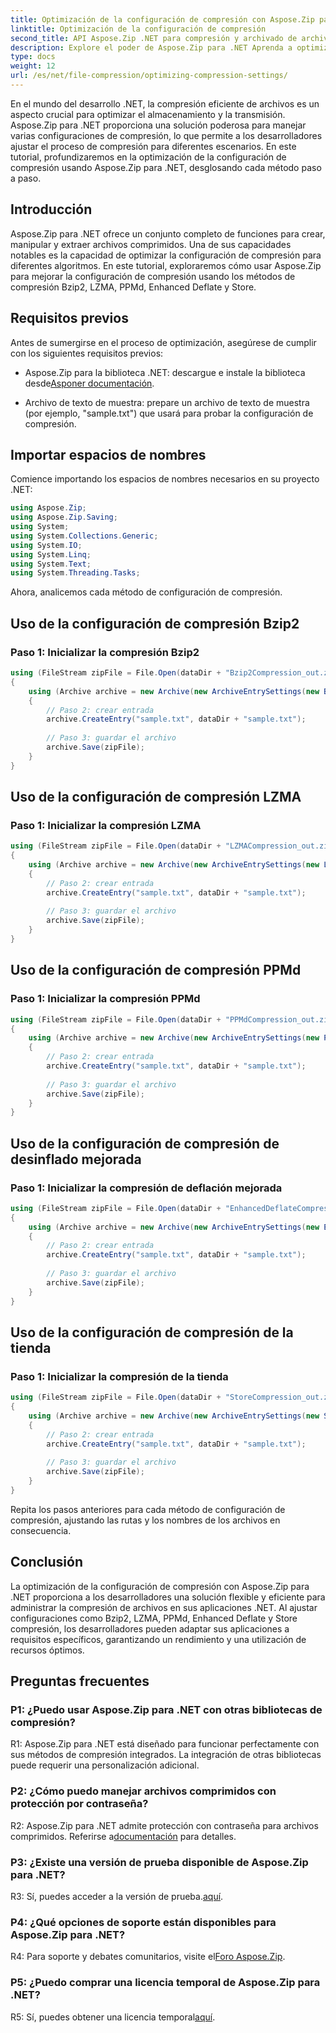 ```yaml
---
title: Optimización de la configuración de compresión con Aspose.Zip para .NET
linktitle: Optimización de la configuración de compresión
second_title: API Aspose.Zip .NET para compresión y archivado de archivos
description: Explore el poder de Aspose.Zip para .NET Aprenda a optimizar la configuración de compresión paso a paso utilizando los métodos Bzip2, LZMA, PPMd, Enhanced Deflate y Store. Mejore sus aplicaciones .NET con una compresión de archivos eficiente.
type: docs
weight: 12
url: /es/net/file-compression/optimizing-compression-settings/
---
```

En el mundo del desarrollo .NET, la compresión eficiente de archivos es un aspecto crucial para optimizar el almacenamiento y la transmisión. Aspose.Zip para .NET proporciona una solución poderosa para manejar varias configuraciones de compresión, lo que permite a los desarrolladores ajustar el proceso de compresión para diferentes escenarios. En este tutorial, profundizaremos en la optimización de la configuración de compresión usando Aspose.Zip para .NET, desglosando cada método paso a paso.

## Introducción

Aspose.Zip para .NET ofrece un conjunto completo de funciones para crear, manipular y extraer archivos comprimidos. Una de sus capacidades notables es la capacidad de optimizar la configuración de compresión para diferentes algoritmos. En este tutorial, exploraremos cómo usar Aspose.Zip para mejorar la configuración de compresión usando los métodos de compresión Bzip2, LZMA, PPMd, Enhanced Deflate y Store.

## Requisitos previos

Antes de sumergirse en el proceso de optimización, asegúrese de cumplir con los siguientes requisitos previos:

-  Aspose.Zip para la biblioteca .NET: descargue e instale la biblioteca desde[Asponer documentación](https://reference.aspose.com/zip/net/).

- Archivo de texto de muestra: prepare un archivo de texto de muestra (por ejemplo, "sample.txt") que usará para probar la configuración de compresión.

## Importar espacios de nombres

Comience importando los espacios de nombres necesarios en su proyecto .NET:

```csharp
using Aspose.Zip;
using Aspose.Zip.Saving;
using System;
using System.Collections.Generic;
using System.IO;
using System.Linq;
using System.Text;
using System.Threading.Tasks;
```

Ahora, analicemos cada método de configuración de compresión.

## Uso de la configuración de compresión Bzip2

### Paso 1: Inicializar la compresión Bzip2

```csharp
using (FileStream zipFile = File.Open(dataDir + "Bzip2Compression_out.zip", FileMode.Create))
{
    using (Archive archive = new Archive(new ArchiveEntrySettings(new Bzip2CompressionSettings())))
    {
        // Paso 2: crear entrada
        archive.CreateEntry("sample.txt", dataDir + "sample.txt");
        
        // Paso 3: guardar el archivo
        archive.Save(zipFile);
    }
}
```

## Uso de la configuración de compresión LZMA

### Paso 1: Inicializar la compresión LZMA

```csharp
using (FileStream zipFile = File.Open(dataDir + "LZMACompression_out.zip", FileMode.Create))
{
    using (Archive archive = new Archive(new ArchiveEntrySettings(new LzmaCompressionSettings())))
    {
        // Paso 2: crear entrada
        archive.CreateEntry("sample.txt", dataDir + "sample.txt");
        
        // Paso 3: guardar el archivo
        archive.Save(zipFile);
    }
}
```

## Uso de la configuración de compresión PPMd

### Paso 1: Inicializar la compresión PPMd

```csharp
using (FileStream zipFile = File.Open(dataDir + "PPMdCompression_out.zip", FileMode.Create))
{
    using (Archive archive = new Archive(new ArchiveEntrySettings(new PPMdCompressionSettings())))
    {
        // Paso 2: crear entrada
        archive.CreateEntry("sample.txt", dataDir + "sample.txt");
        
        // Paso 3: guardar el archivo
        archive.Save(zipFile);
    }
}
```

## Uso de la configuración de compresión de desinflado mejorada

### Paso 1: Inicializar la compresión de deflación mejorada

```csharp
using (FileStream zipFile = File.Open(dataDir + "EnhancedDeflateCompression_out.zip", FileMode.Create))
{
    using (Archive archive = new Archive(new ArchiveEntrySettings(new EnhancedDeflateCompressionSettings())))
    {
        // Paso 2: crear entrada
        archive.CreateEntry("sample.txt", dataDir + "sample.txt");
        
        // Paso 3: guardar el archivo
        archive.Save(zipFile);
    }
}
```

## Uso de la configuración de compresión de la tienda

### Paso 1: Inicializar la compresión de la tienda

```csharp
using (FileStream zipFile = File.Open(dataDir + "StoreCompression_out.zip", FileMode.Create))
{
    using (Archive archive = new Archive(new ArchiveEntrySettings(new StoreCompressionSettings())))
    {
        // Paso 2: crear entrada
        archive.CreateEntry("sample.txt", dataDir + "sample.txt");
        
        // Paso 3: guardar el archivo
        archive.Save(zipFile);
    }
}
```

Repita los pasos anteriores para cada método de configuración de compresión, ajustando las rutas y los nombres de los archivos en consecuencia.

## Conclusión

La optimización de la configuración de compresión con Aspose.Zip para .NET proporciona a los desarrolladores una solución flexible y eficiente para administrar la compresión de archivos en sus aplicaciones .NET. Al ajustar configuraciones como Bzip2, LZMA, PPMd, Enhanced Deflate y Store compresión, los desarrolladores pueden adaptar sus aplicaciones a requisitos específicos, garantizando un rendimiento y una utilización de recursos óptimos.

## Preguntas frecuentes

### P1: ¿Puedo usar Aspose.Zip para .NET con otras bibliotecas de compresión?

R1: Aspose.Zip para .NET está diseñado para funcionar perfectamente con sus métodos de compresión integrados. La integración de otras bibliotecas puede requerir una personalización adicional.

### P2: ¿Cómo puedo manejar archivos comprimidos con protección por contraseña?

 R2: Aspose.Zip para .NET admite protección con contraseña para archivos comprimidos. Referirse a[documentación](https://reference.aspose.com/zip/net/) para detalles.

### P3: ¿Existe una versión de prueba disponible de Aspose.Zip para .NET?

 R3: Sí, puedes acceder a la versión de prueba.[aquí](https://releases.aspose.com/).

### P4: ¿Qué opciones de soporte están disponibles para Aspose.Zip para .NET?

R4: Para soporte y debates comunitarios, visite el[Foro Aspose.Zip](https://forum.aspose.com/c/zip/37).

### P5: ¿Puedo comprar una licencia temporal de Aspose.Zip para .NET?

 R5: Sí, puedes obtener una licencia temporal[aquí](https://purchase.aspose.com/temporary-license/).